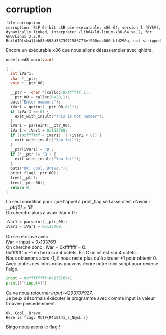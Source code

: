 # corruption
```
file corruption
corruption: ELF 64-bit LSB pie executable, x86-64, version 1 (SYSV), dynamically linked, interpreter /lib64/ld-linux-x86-64.so.2, for GNU/Linux 3.2.0, BuildID[sha1]=b83e898d5373971586776ef960eac000fbfd290a, not stripped
```
Encore un éxécutable x86 que nous allons désassembler avec ghidra.  
```c
undefined8 main(void)

{
  int iVar1;
  char *__ptr;
  void *__ptr_00;
  
  __ptr = (char *)calloc(0xffffff,1);
  __ptr_00 = calloc(0x20,1);
  puts("Enter number:");
  iVar1 = getint(__ptr_00,0x1f);
  if (iVar1 == 0) {
    exit_with_insult("This is not number");
  }
  iVar1 = parseint(__ptr_00);
  iVar1 = iVar1 + 0x133769;
  if ((0xffffff < iVar1) || (iVar1 < 0)) {
    exit_with_insult("You fail");
  }
  __ptr[iVar1] = 'B';
  if (*__ptr != 'B') {
    exit_with_insult("You fail");
  }
  puts("Ok. Cool. Bravo.");
  print_flag(__ptr_00);
  free(__ptr);
  free(__ptr_00);
  return 0;
}
```
La seul condition pour que l'appel à print_flag se fasse c'est d'avoir : *__ptr[0] = 'B'*  
On cherche alors à avoir iVar = 0 : 
```c
iVar1 = parseint(__ptr_00);
iVar1 = iVar1 + 0x133769;
```
On se retrouve avec :  
iVar = input + 0x133769  
On cherche donc : iVar + 0xffffffff = 0.  
0xffffffff = -1 en hexa sur 4 octets. En C un int est sur 4 octets.  
Nous obtenons alors -1, il nous reste plus qu'à ajouter +1 pour obtenir 0.    
Avec toutes ces infos nous pouvons écrire notre mini script pour reverse l'algo.  
```python
input = 0xffffffff-0x133769+1
print(f"{input=}")
```
Ca va nous retourner *input=4293707927*.  
Je peux désormais éxécuter le programme avec comme input la valeur trouvée précedemment.  
```
Ok. Cool. Bravo.
Here is flag: MCTF{R4b0t41_s_N@m1:)}
```
Bingo nous avons le flag !